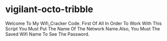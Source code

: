 # vigilant-octo-tribble
Welcome To My Wifi_Cracker Code. First Of All In Order To Work With This Script You Must Put The Name Of The Network Name.Also, You Must The Saved Wifi Name To See The Password.


